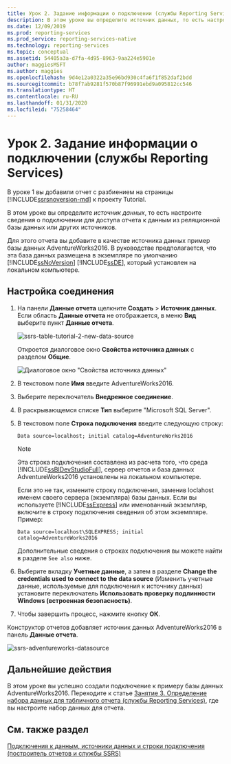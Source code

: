 ```yaml
---
title: Урок 2. Задание информации о подключении (службы Reporting Services) | Документация Майкрософт
description: В этом уроке вы определите источник данных, то есть настроите сведения о подключении для доступа отчета к данным из реляционной базы данных или других источников.
ms.date: 12/09/2019
ms.prod: reporting-services
ms.prod_service: reporting-services-native
ms.technology: reporting-services
ms.topic: conceptual
ms.assetid: 54405a3a-d7fa-4d95-8963-9aa224e5901e
author: maggiesMSFT
ms.author: maggies
ms.openlocfilehash: 9d4e12a0322a35e96bd930c4fa6f1f852daf2bdd
ms.sourcegitcommit: b78f7ab9281f570b87f96991ebd9a095812cc546
ms.translationtype: HT
ms.contentlocale: ru-RU
ms.lasthandoff: 01/31/2020
ms.locfileid: "75258464"
---
```

# <a name="lesson-2-specifying-connection-information-reporting-services"></a>Урок 2. Задание информации о подключении (службы Reporting Services)

В уроке 1 вы добавили отчет с разбиением на страницы [!INCLUDE[ssrsnoversion-md](../includes/ssrsnoversion-md.md)] к проекту Tutorial.
  
В этом уроке вы определите *источник данных*, то есть настроите сведения о подключении для доступа отчета к данным из реляционной базы данных или других источников.

Для этого отчета вы добавите в качестве источника данных пример базы данных AdventureWorks2016. В руководстве предполагается, что эта база данных размещена в экземпляре по умолчанию [!INCLUDE[ssNoVersion](../includes/ssnoversion-md.md)] [!INCLUDE[ssDE](../includes/ssde-md.md)], который установлен на локальном компьютере.  

## <a name="to-set-up-a-connection"></a>Настройка соединения  

1. На панели **Данные отчета** щелкните **Создать** > **Источник данных**. Если область **Данные отчета** не отображается, в меню **Вид** выберите пункт **Данные отчета**.

    ![ssrs-table-tutorial-2-new-data-source](media/ssrs-table-tutorial-2-new-data-source.png)

    Откроется диалоговое окно **Свойства источника данных** с разделом **Общие**.

    ![Диалоговое окно "Свойства источника данных"](media/lesson-2-specifying-connection-information-reporting-services/vs-datasource-connection-properties-dialog-box.png)

2. В текстовом поле **Имя** введите AdventureWorks2016.

3. Выберите переключатель **Внедренное соединение**.

4. В раскрывающемся списке **Тип** выберите "Microsoft SQL Server".
  
5. В текстовом поле **Строка подключения** введите следующую строку:

    `Data source=localhost; initial catalog=AdventureWorks2016`

    > [!NOTE]
    > Эта строка подключения составлена из расчета того, что среда [!INCLUDE[ssBIDevStudioFull](../includes/ssbidevstudiofull-md.md)], сервер отчетов и база данных AdventureWorks2016 установлены на локальном компьютере.
    >
    >Если это не так, измените строку подключения, заменив loclahost именем своего сервера (экземпляра) базы данных. Если вы используете [!INCLUDE[ssExpress](../includes/ssexpress-md.md)] или именованный экземпляр, включите в строку подключения сведения об этом экземпляре. Пример:
    >
    > `Data source=localhost\SQLEXPRESS; initial catalog=AdventureWorks2016`
    >
    > Дополнительные сведения о строках подключения вы можете найти в разделе `See also` ниже.

6. Выберите вкладку **Учетные данные**, а затем в разделе **Change the credentials used to connect to the data source** (Изменить учетные данные, используемые для подключения к источнику данных) установите переключатель **Использовать проверку подлинности Windows (встроенная безопасность)**.

7. Чтобы завершить процесс, нажмите кнопку **ОК**.

Конструктор отчетов добавляет источник данных AdventureWorks2016 в панель **Данные отчета**.

![ssrs-adventureworks-datasource](media/lesson-2-specifying-connection-information-reporting-services/ssrs-adventureworks-datasource2016.png)

## <a name="next-steps"></a>Дальнейшие действия

В этом уроке вы успешно создали подключение к примеру базы данных AdventureWorks2016. Переходите к статье [Занятие 3. Определение набора данных для табличного отчета (службы Reporting Services)](lesson-3-defining-a-dataset-for-the-table-report-reporting-services.md), где вы настроите набор данных для отчета.

## <a name="see-also"></a>См. также раздел

[Подключения к данным, источники данных и строки подключения (построитель отчетов и службы SSRS)](report-data/data-connections-data-sources-and-connection-strings-report-builder-and-ssrs.md)
